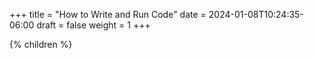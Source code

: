 +++
title = "How to Write and Run Code"
date = 2024-01-08T10:24:35-06:00
draft = false
weight = 1
+++

{% children %}
